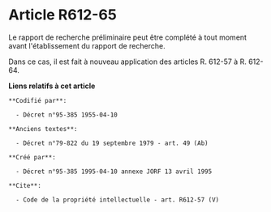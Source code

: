 # Article R612-65

Le rapport de recherche préliminaire peut être complété à tout moment avant l'établissement du rapport de recherche. 

Dans ce cas, il est fait à nouveau application des articles R. 612-57 à R. 612-64.

**Liens relatifs à cet article**

	**Codifié par**:

	  - Décret n°95-385 1955-04-10

	**Anciens textes**:

	  - Décret n°79-822 du 19 septembre 1979 - art. 49 (Ab)

	**Créé par**:

	  - Décret n°95-385 1995-04-10 annexe JORF 13 avril 1995

	**Cite**:

	  - Code de la propriété intellectuelle - art. R612-57 (V)
